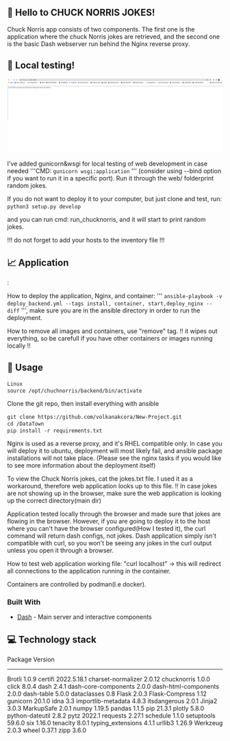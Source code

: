 ## :loudspeaker: **Hello to CHUCK NORRIS JOKES!** 

Chuck Norris app consists of two components. The first one is the application where the chuck Norris jokes are retrieved, and the second one is the basic Dash webserver run behind the Nginx reverse proxy.


## :loudspeaker: **Local testing!** 
![Image](assets/local_test.png)

I've added gunicorn&wsgi for local testing of web development in case needed '''CMD: ```gunicorn wsgi:application``` ''' (consider using --bind option if you want to run it in a specific port). Run it through the web/ folderprint random jokes. 

If you do not want to deploy it to your computer, but just clone and test, run: ``python3 setup.py develop``

and you can run cmd: run_chucknorris, and it will start to print random jokes.

!!! do not forget to add your hosts to the inventory file !!!

## :chart_with_upwards_trend: **Application** 
: 

How to deploy the application, Nginx, and container: ''' ```ansible-playbook -v deploy_backend.yml --tags install, container, start,deploy_nginx --diff``` ''', make sure you are in the ansible directory in order to run the deployment. 

How to remove all images and containers, use "remove" tag. !! it wipes out everything, so be carefull if you have other containers or images running locally !!

## :see_no_evil: **Usage**

```
Linux
source /opt/chuchnorris/backend/bin/activate

```

Clone the git repo, then install everything with ansible

```
git clone https://github.com/volkanakcora/New-Project.git
cd /DataTown
pip install -r requirements.txt
```

Nginx is used as a reverse proxy, and it's RHEL compatible only. In case you will deploy it to ubuntu, deployment will most likely fail, and ansible package installations will not take place. (Please see the nginx tasks if you would like to see more information about the deployment itself)

To view the Chuck Norris jokes, cat the jokes.txt file. I used it as a workaround, therefore web application looks up to this file. !! In case jokes are not showing up in the browser, make sure the web application is looking up the correct directory(main dir)

Application tested locally through the browser and made sure that jokes are flowing in the browser. However, if you are going to deploy it to the host where you can't have the browser configured(How I tested it), the curl command will return dash configs, not jokes. Dash application simply isn't compatible with curl, so you won't be seeing any jokes in the curl output unless you open it through a browser. 

How to test web application working file: "curl localhost" -> this will redirect all connections to the application running in the container.

Containers are controlled by podman(I.e docker).


### Built With

- [Dash](https://dash.plot.ly/) - Main server and interactive components




## :computer: **Technology stack**

Package              Version
-------------------- -----------
Brotli               1.0.9
certifi              2022.5.18.1
charset-normalizer   2.0.12
chucknorris          1.0.0
click                8.0.4
dash                 2.4.1
dash-core-components 2.0.0
dash-html-components 2.0.0
dash-table           5.0.0
dataclasses          0.8
Flask                2.0.3
Flask-Compress       1.12
gunicorn             20.1.0
idna                 3.3
importlib-metadata   4.8.3
itsdangerous         2.0.1
Jinja2               3.0.3
MarkupSafe           2.0.1
numpy                1.19.5
pandas               1.1.5
pip                  21.3.1
plotly               5.8.0
python-dateutil      2.8.2
pytz                 2022.1
requests             2.27.1
schedule             1.1.0
setuptools           59.6.0
six                  1.16.0
tenacity             8.0.1
typing_extensions    4.1.1
urllib3              1.26.9
Werkzeug             2.0.3
wheel                0.37.1
zipp                 3.6.0


